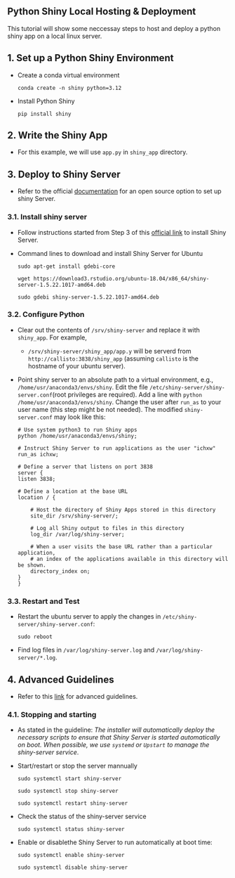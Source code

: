 Python Shiny Local Hosting & Deployment
---
This tutorial will show some neccessay steps to host and deploy a python shiny app on a local linux server.

## 1. Set up a Python Shiny Environment
* Create a conda virtual environment

    ``` conda create -n shiny python=3.12 ```
* Install Python Shiny

    ``` pip install shiny ```
## 2. Write the Shiny App
* For this example, we will use `app.py` in `shiny_app` directory.
## 3. Deploy to Shiny Server
* Refer to the official [documentation](https://shiny.posit.co/py/docs/deploy-on-prem.html) for an open source option to set up shiny Server. 
### 3.1. Install shiny server
* Follow instructions started from Step 3 of this [official link](https://posit.co/download/shiny-server/?_gl=1*ogqd4o*_ga*MTQ2Mzk0Mzc5OC4xNzIyMjkwOTM4*_ga_8QJS108GF1*MTcyMjMwMzAxNy40LjEuMTcyMjMwMzAzNS4wLjAuMA..*_ga_2C0WZ1JHG0*MTcyMjMwMzAxNy40LjEuMTcyMjMwNDQ5OS4wLjAuMA..) to install Shiny Server.
* Command lines to download and install Shiny Server for Ubuntu

    ``` sudo apt-get install gdebi-core ```

    ``` wget https://download3.rstudio.org/ubuntu-18.04/x86_64/shiny-server-1.5.22.1017-amd64.deb ```

    ``` sudo gdebi shiny-server-1.5.22.1017-amd64.deb ```

### 3.2. Configure Python
* Clear out the contents of `/srv/shiny-server` and replace it with `shiny_app`. For example, 
    * `/srv/shiny-server/shiny_app/app.y` will be serverd from `http://callisto:3838/shiny_app` (assuming `callisto` is the hostname of your ubuntu server).
 
* Point shiny server to an absolute path to a virtual environment, e.g., `/home/usr/anaconda3/envs/shiny`. Edit the file `/etc/shiny-server/shiny-server.conf`(root privileges are required). Add a line with `python /home/usr/anaconda3/envs/shiny`. Change the user after `run_as` to your user name (this step might be not needed). The modified `shiny-server.conf` may look like this:

    ```
    # Use system python3 to run Shiny apps
    python /home/usr/anaconda3/envs/shiny;

    # Instruct Shiny Server to run applications as the user "ichxw"
    run_as ichxw;

    # Define a server that listens on port 3838
    server {
    listen 3838;

    # Define a location at the base URL
    location / {

        # Host the directory of Shiny Apps stored in this directory
        site_dir /srv/shiny-server/;

        # Log all Shiny output to files in this directory
        log_dir /var/log/shiny-server;

        # When a user visits the base URL rather than a particular application,
        # an index of the applications available in this directory will be shown.
        directory_index on;
    }
    }
    ```
### 3.3. Restart and Test
* Restart the ubuntu server to apply the changes in `/etc/shiny-server/shiny-server.conf`:

    ``` sudo reboot ```
* Find log files in `/var/log/shiny-server.log` and `/var/log/shiny-server/*.log`.

## 4. Advanced Guidelines
* Refer to this [link](https://docs.posit.co/shiny-server/?_gl=1*b350di*_ga*MTQ2Mzk0Mzc5OC4xNzIyMjkwOTM4*_ga_8QJS108GF1*MTcyMjMwMzAxNy40LjEuMTcyMjMwMzAzNS4wLjAuMA..#installation) for advanced guidelines.
### 4.1. Stopping and starting
* As stated in the guideline: _The installer will automatically deploy the necessary scripts to ensure that Shiny Server is started automatically on boot. When possible, we use `systemd` or `Upstart` to manage the shiny-server service_.
* Start/restart or stop the server mannually

    ``` sudo systemctl start shiny-server ```

    ``` sudo systemctl stop shiny-server ```

    ``` sudo systemctl restart shiny-server ```
* Check the status of the shiny-server service

    ``` sudo systemctl status shiny-server ```
* Enable or disablethe Shiny Server to run automatically at boot time:

    ``` sudo systemctl enable shiny-server ``` 

    ``` sudo systemctl disable shiny-server ```
